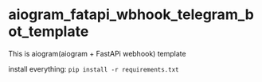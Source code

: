 # aiogram_fatapi_wbhook_telegram_bot_template
This is aiogram(aiogram + FastAPi webhook) template


install everything:
```pip install -r requirements.txt```

